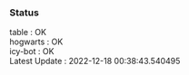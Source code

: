 ### Status


table : OK  
hogwarts : OK  
icy-bot : OK  
Latest Update : 2022-12-18 00:38:43.540495
